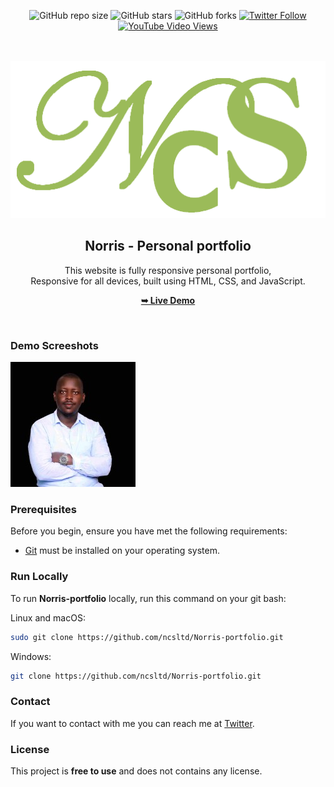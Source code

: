 <div align="center">
  
  ![GitHub repo size](https://img.shields.io/github/repo-size/ncsltd/Norris-portfolio)
  ![GitHub stars](https://img.shields.io/github/stars/ncsltd/Norris-portfolio?style=social)
  ![GitHub forks](https://img.shields.io/github/forks/ncsltd/Norris-portfolio?style=social)
  [![Twitter Follow](https://img.shields.io/twitter/follow/ncsltd?style=social)](https://twitter.com/intent/follow?screen_name=ncsltd)
  [![YouTube Video Views](https://img.shields.io/youtube/views/DdlVKS7MROY?style=social)](https://youtu.be/DdlVKS7MROY)

  <br />
  <br />
  
  <img src="./readme-images/project-logo.png" />

  <h2 align="center">Norris - Personal portfolio</h2>

  This website is fully responsive personal portfolio, <br />Responsive for all devices, built using HTML, CSS, and JavaScript.

  <a href="https://ncsltd.github.io/Norris-portfolio/"><strong>➥ Live Demo</strong></a>

</div>

<br />

### Demo Screeshots

![Norris Portfolio Desktop Demo](./readme-images/desktop.png "Desktop Demo")

### Prerequisites

Before you begin, ensure you have met the following requirements:

* [Git](https://git-scm.com/downloads "Download Git") must be installed on your operating system.

### Run Locally

To run **Norris-portfolio** locally, run this command on your git bash:

Linux and macOS:

```bash
sudo git clone https://github.com/ncsltd/Norris-portfolio.git
```

Windows:

```bash
git clone https://github.com/ncsltd/Norris-portfolio.git
```

### Contact

If you want to contact with me you can reach me at [Twitter](https://twitter.com/NorrisNkahebwa).

### License

This project is **free to use** and does not contains any license.
